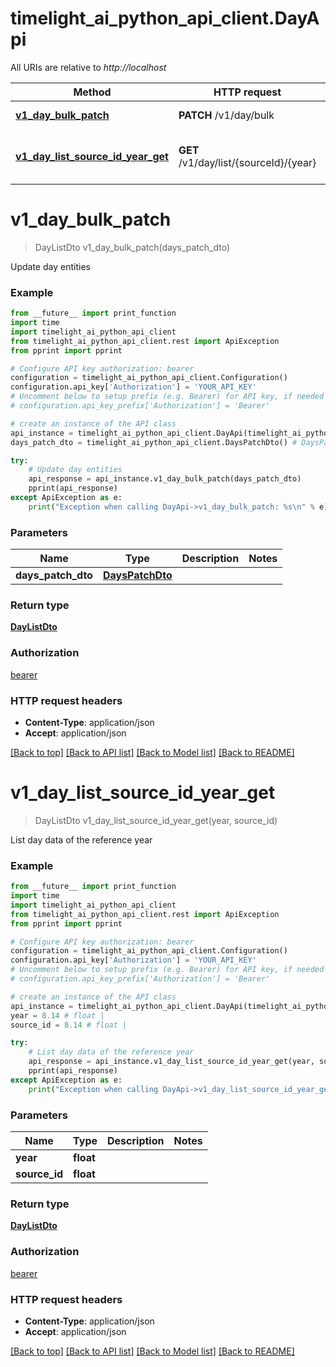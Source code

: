 # timelight_ai_python_api_client.DayApi

All URIs are relative to *http://localhost*

Method | HTTP request | Description
------------- | ------------- | -------------
[**v1_day_bulk_patch**](DayApi.md#v1_day_bulk_patch) | **PATCH** /v1/day/bulk | Update day entities
[**v1_day_list_source_id_year_get**](DayApi.md#v1_day_list_source_id_year_get) | **GET** /v1/day/list/{sourceId}/{year} | List day data of the reference year


# **v1_day_bulk_patch**
> DayListDto v1_day_bulk_patch(days_patch_dto)

Update day entities

### Example
```python
from __future__ import print_function
import time
import timelight_ai_python_api_client
from timelight_ai_python_api_client.rest import ApiException
from pprint import pprint

# Configure API key authorization: bearer
configuration = timelight_ai_python_api_client.Configuration()
configuration.api_key['Authorization'] = 'YOUR_API_KEY'
# Uncomment below to setup prefix (e.g. Bearer) for API key, if needed
# configuration.api_key_prefix['Authorization'] = 'Bearer'

# create an instance of the API class
api_instance = timelight_ai_python_api_client.DayApi(timelight_ai_python_api_client.ApiClient(configuration))
days_patch_dto = timelight_ai_python_api_client.DaysPatchDto() # DaysPatchDto | 

try:
    # Update day entities
    api_response = api_instance.v1_day_bulk_patch(days_patch_dto)
    pprint(api_response)
except ApiException as e:
    print("Exception when calling DayApi->v1_day_bulk_patch: %s\n" % e)
```

### Parameters

Name | Type | Description  | Notes
------------- | ------------- | ------------- | -------------
 **days_patch_dto** | [**DaysPatchDto**](DaysPatchDto.md)|  | 

### Return type

[**DayListDto**](DayListDto.md)

### Authorization

[bearer](../README.md#bearer)

### HTTP request headers

 - **Content-Type**: application/json
 - **Accept**: application/json

[[Back to top]](#) [[Back to API list]](../README.md#documentation-for-api-endpoints) [[Back to Model list]](../README.md#documentation-for-models) [[Back to README]](../README.md)

# **v1_day_list_source_id_year_get**
> DayListDto v1_day_list_source_id_year_get(year, source_id)

List day data of the reference year

### Example
```python
from __future__ import print_function
import time
import timelight_ai_python_api_client
from timelight_ai_python_api_client.rest import ApiException
from pprint import pprint

# Configure API key authorization: bearer
configuration = timelight_ai_python_api_client.Configuration()
configuration.api_key['Authorization'] = 'YOUR_API_KEY'
# Uncomment below to setup prefix (e.g. Bearer) for API key, if needed
# configuration.api_key_prefix['Authorization'] = 'Bearer'

# create an instance of the API class
api_instance = timelight_ai_python_api_client.DayApi(timelight_ai_python_api_client.ApiClient(configuration))
year = 8.14 # float | 
source_id = 8.14 # float | 

try:
    # List day data of the reference year
    api_response = api_instance.v1_day_list_source_id_year_get(year, source_id)
    pprint(api_response)
except ApiException as e:
    print("Exception when calling DayApi->v1_day_list_source_id_year_get: %s\n" % e)
```

### Parameters

Name | Type | Description  | Notes
------------- | ------------- | ------------- | -------------
 **year** | **float**|  | 
 **source_id** | **float**|  | 

### Return type

[**DayListDto**](DayListDto.md)

### Authorization

[bearer](../README.md#bearer)

### HTTP request headers

 - **Content-Type**: application/json
 - **Accept**: application/json

[[Back to top]](#) [[Back to API list]](../README.md#documentation-for-api-endpoints) [[Back to Model list]](../README.md#documentation-for-models) [[Back to README]](../README.md)

